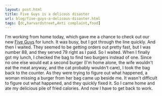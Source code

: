 ```yaml
---
layout: post.html
title: Five Guys is a delicous disaster
url: blog/five-guys-a-delicous-disaster.html
tags: [dc,harvardstreet,Anti complaint,food]
---
```

I'm working from home today, which gave me a chance to check out our new [Five Guys](http://www.fiveguys.com/) for lunch. It was busy, but I got through the line quickly. And then I waited. They seemed to be getting orders out pretty fast, but I was number 88, and they served 79 right as I paid. So I waited. When I finally got my lunch, I checked the bag to find two burgers instead of one. Since no one else would eat a second burger (I'm home alone, the wife wouldn't eat the meat anyway, and the cat probably wouldn't care), I took the bag back to the counter. As they were trying to figure out what happened, a woman missing a burger from her bag came up beside me. It wasn't difficult to figure out what happened, and they quickly fixed it. So I came home and ate my delicious pile of fried calories. And now I have to get back to work.
